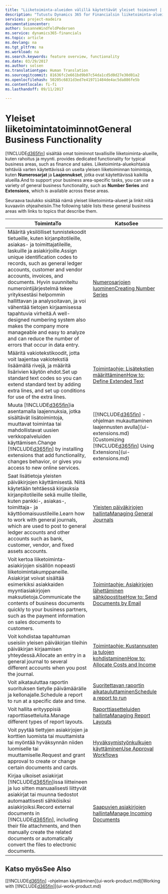 ```yaml
---
title: "Liiketoiminta-alueiden välillä käytettävät yleiset toiminnot | Microsoft Docs"
description: "Tutustu Dynamics 365 for Financialsin liiketoiminta-alueiden välillä käytettäviin toimintoihin ja ominaisuuksiin."
services: project-madeira
documentationcenter: 
author: SusanneWindfeldPedersen
ms.service: dynamics365-financials
ms.topic: article
ms.devlang: na
ms.tgt_pltfrm: na
ms.workload: na
ms.search.keywords: feature overview, functionality
ms.date: 03/29/2017
ms.author: solsen
ms.translationtype: Human Translation
ms.sourcegitcommit: 81636fc2e661bd9b07c54da1cd5d0d27e30d01a2
ms.openlocfilehash: 50205c6831d3ed7e419711484de4ac5da886fe5b
ms.contentlocale: fi-fi
ms.lasthandoff: 09/11/2017

---
```

# <a name="general-business-functionality"></a><span data-ttu-id="989ba-103">Yleiset liiketoimintatoiminnot</span><span class="sxs-lookup"><span data-stu-id="989ba-103">General Business Functionality</span></span>
[!INCLUDE[d365fin](includes/d365fin_md.md)]<span data-ttu-id="989ba-104"> sisältää omat toiminnot tavallisille liiketoiminta-alueille, kuten rahoitus ja myynti.</span><span class="sxs-lookup"><span data-stu-id="989ba-104"> provides dedicated functionality for typical business areas, such as finance and sales.</span></span> <span data-ttu-id="989ba-105">Liiketoiminta-aluekohtaisia tehtäviä varten käytettävissä on useita yleisen liiketoiminnan toimintoja, kuten **Numerosarjat** ja **Laajennukset**, jotka ovat käytettävissä kaikilla alueilla.</span><span class="sxs-lookup"><span data-stu-id="989ba-105">And to support your business area-specific tasks, you can use a variety of general business functionality, such as **Number Series** and **Extensions**, which is available across these areas.</span></span>

<span data-ttu-id="989ba-106">Seuraava taulukko sisältää nämä yleiset liiketoiminta-alueet ja linkit niitä kuvaaviin ohjeaiheisiin.</span><span class="sxs-lookup"><span data-stu-id="989ba-106">The following table lists these general business areas with links to topics that describe them.</span></span>

| <span data-ttu-id="989ba-107">Toiminta</span><span class="sxs-lookup"><span data-stu-id="989ba-107">To</span></span> | <span data-ttu-id="989ba-108">Katso</span><span class="sxs-lookup"><span data-stu-id="989ba-108">See</span></span> |
| --- | --- |
| <span data-ttu-id="989ba-109">Määritä yksilölliset tunnistekoodit tietueille, kuten kirjanpitotileille, asiakas- ja toimittajatileille, laskuille ja asiakirjoille.</span><span class="sxs-lookup"><span data-stu-id="989ba-109">Assign unique identification codes to records, such as general ledger accounts, customer and vendor accounts, invoices, and documents.</span></span> <span data-ttu-id="989ba-110">Hyvin suunniteltu numerointijärjestelmä tekee yrityksestäsi helpommin hallittavan ja analysoitavan, ja voi vähentää tietojen kirjaamisessa tapahtuvia virheitä.</span><span class="sxs-lookup"><span data-stu-id="989ba-110">A well-designed numbering system also makes the company more manageable and easy to analyze and can reduce the number of errors that occur in data entry.</span></span> |[<span data-ttu-id="989ba-111">Numerosarjojen luominen</span><span class="sxs-lookup"><span data-stu-id="989ba-111">Creating Number Series</span></span>](ui-create-number-series.md) |
| <span data-ttu-id="989ba-112">Määritä vakiotekstikoodit, jotta voit laajentaa vakiotekstiä lisäämällä rivejä, ja määritä lisärivien käytön ehdot.</span><span class="sxs-lookup"><span data-stu-id="989ba-112">Set up standard text codes so you can extend standard text by adding extra lines, and set up conditions for use of the extra lines.</span></span> |[<span data-ttu-id="989ba-113">Toimintaohje: Lisätekstien määrittäminen</span><span class="sxs-lookup"><span data-stu-id="989ba-113">How to: Define Extended Text</span></span>](ui-how-define-ext-text.md) |
| <span data-ttu-id="989ba-114">Muuta [!INCLUDE[d365fin](includes/d365fin_md.md)]ia asentamalla laajennuksia, jotka sisältävät lisätoimintoja, muuttavat toimintaa tai mahdollistavat uusien verkkopalveluiden käyttämisen.</span><span class="sxs-lookup"><span data-stu-id="989ba-114">Change [!INCLUDE[d365fin](includes/d365fin_md.md)] by installing extensions that add functionality, changes behavior, or gives you access to new online services.</span></span> |<span data-ttu-id="989ba-115">[[!INCLUDE[d365fin](includes/d365fin_md.md)] -ohjelman mukauttaminen laajennusten avulla](ui-extensions.md)</span><span class="sxs-lookup"><span data-stu-id="989ba-115">[Customizing [!INCLUDE[d365fin](includes/d365fin_md.md)] Using Extensions](ui-extensions.md)</span></span> |
| <span data-ttu-id="989ba-116">Saat lisätietoja yleisten päiväkirjojen käyttämisestä. Niitä käytetään tehtäessä kirjauksia kirjanpitotileille sekä muille tileille, kuten pankki-, asiakas-, toimittaja- ja käyttöomaisuustileille.</span><span class="sxs-lookup"><span data-stu-id="989ba-116">Learn how to work with general journals, which are used to post to general ledger accounts and other accounts such as bank, customer, vendor, and fixed assets accounts.</span></span> |[<span data-ttu-id="989ba-117">Yleisten päiväkirjojen hallinta</span><span class="sxs-lookup"><span data-stu-id="989ba-117">Managing General Journals</span></span>](ui-work-general-journals.md) |
| <span data-ttu-id="989ba-118">Voit kertoa liiketoiminta-asiakirjojen sisällön nopeasti liiketoimintakumppaneille. Asiakirjat voivat sisältää esimerkiksi asiakkaiden myyntiasiakirjojen maksutietoja.</span><span class="sxs-lookup"><span data-stu-id="989ba-118">Communicate the contents of business documents quickly to your business partners, such as the payment information on sales documents to customers.</span></span> |[<span data-ttu-id="989ba-119">Toimintaohje: Asiakirjojen lähettäminen sähköpostitse</span><span class="sxs-lookup"><span data-stu-id="989ba-119">How to: Send Documents by Email</span></span>](ui-how-send-documents-email.md) |
| <span data-ttu-id="989ba-120">Voit kohdistaa tapahtuman useisiin yleisen päiväkirjan tileihin päiväkirjan kirjaamisen yhteydessä.</span><span class="sxs-lookup"><span data-stu-id="989ba-120">Allocate an entry in a general journal to several different accounts when you post the journal.</span></span> |[<span data-ttu-id="989ba-121">Toimintaohje: Kustannusten ja tulojen kohdistaminen</span><span class="sxs-lookup"><span data-stu-id="989ba-121">How to: Allocate Costs and Income</span></span>](year-allocate-costs-income.md) |
| <span data-ttu-id="989ba-122">Voit aikatauluttaa raportin suorituksen tietylle päivämäärälle ja kellonajalle.</span><span class="sxs-lookup"><span data-stu-id="989ba-122">Schedule a report to run at a specific date and time.</span></span> |[<span data-ttu-id="989ba-123">Suoritettavan raportin aikatauluttaminen</span><span class="sxs-lookup"><span data-stu-id="989ba-123">Schedule a report to run</span></span>](ui-schedule-report.md) |
| <span data-ttu-id="989ba-124">Voit hallita erityyppisiä raporttiasetteluita.</span><span class="sxs-lookup"><span data-stu-id="989ba-124">Manage different types of report layouts.</span></span> |[<span data-ttu-id="989ba-125">Raporttiasetteluiden hallinta</span><span class="sxs-lookup"><span data-stu-id="989ba-125">Managing Report Layouts</span></span>](ui-manage-report-layouts.md) |
| <span data-ttu-id="989ba-126">Voit pyytää tiettyjen asiakirjojen ja korttien luomista tai muuttamista tai myöntää hyväksynnän niiden luomiselle tai muuttamiselle.</span><span class="sxs-lookup"><span data-stu-id="989ba-126">Request and grant approval to create or change certain documents and cards.</span></span> |[<span data-ttu-id="989ba-127">Hyväksymistyönkulkujen käyttäminen</span><span class="sxs-lookup"><span data-stu-id="989ba-127">Use Approval Workflows</span></span>](across-how-use-approval-workflows.md) |
| <span data-ttu-id="989ba-128">Kirjaa ulkoiset asiakirjat [!INCLUDE[d365fin](includes/d365fin_md.md)]issa liitteineen ja luo sitten manuaalisesti liittyvät asiakirjat tai muunna tiedostot automaattisesti sähköisiksi asiakirjoiksi.</span><span class="sxs-lookup"><span data-stu-id="989ba-128">Record external documents in [!INCLUDE[d365fin](includes/d365fin_md.md)], including their file attachments, and then manually create the related documents or automatically convert the files to electronic documents.</span></span> |[<span data-ttu-id="989ba-129">Saapuvien asiakirjojen hallinta</span><span class="sxs-lookup"><span data-stu-id="989ba-129">Manage Incoming Documents</span></span>](across-income-documents.md) |

## <a name="see-also"></a><span data-ttu-id="989ba-130">Katso myös</span><span class="sxs-lookup"><span data-stu-id="989ba-130">See Also</span></span>
<span data-ttu-id="989ba-131">[[!INCLUDE[d365fin](includes/d365fin_md.md)] -ohjelman käyttäminen](ui-work-product.md)</span><span class="sxs-lookup"><span data-stu-id="989ba-131">[Working with [!INCLUDE[d365fin](includes/d365fin_md.md)]](ui-work-product.md)</span></span>

